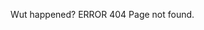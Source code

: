 <div id="page-not-found">
  <p class="show-for-sr">
  Wut happened? ERROR 404 Page not found.
  </p>
</div>
